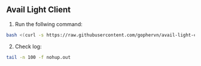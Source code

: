 ## Avail Light Client

1. Run the follwing command:
```bash
bash <(curl -s https://raw.githubusercontent.com/gophervn/avail-light-cli/main/start.sh)
```
2. Check log:
```bash
tail -n 100 -f nohup.out
```
